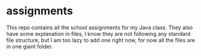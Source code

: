 # assignments
This repo contains all the school assignments for my Java class. They also have some explanation in files, I know they are not following any standard file structure, but I am too lazy to add one right now, for now all the files are in one giant folder.
